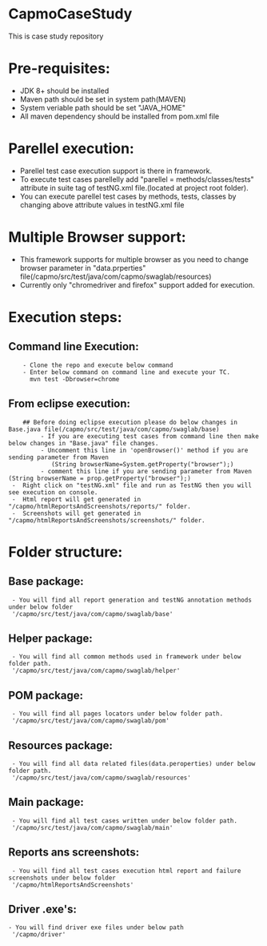 # CapmoCaseStudy
This is case study repository

# Pre-requisites:
  - JDK 8+ should be installed
  - Maven path should be set in system path(MAVEN)
  - System veriable path should be set "JAVA_HOME"
  - All maven dependency should be installed from pom.xml file
  
# Parellel execution:
  - Parellel test case execution support is there in framework.
  - To execute test cases parellelly add "parellel = methods/classes/tests" attribute in suite tag of testNG.xml file.(located at project root folder).
  - You can execute parellel test cases by methods, tests, classes by changing above attribute values in testNG.xml file

# Multiple Browser support:

  - This framework supports for multiple browser as you need to change browser parameter in "data.prperties" file(/capmo/src/test/java/com/capmo/swaglab/resources)
  - Currently only "chromedriver and firefox" support added for execution.

# Execution steps:

  ## Command line Execution:   
  		- Clone the repo and execute below command 
     	- Enter below command on command line and execute your TC.
          mvn test -Dbrowser=chrome
  

  ## From eclipse execution: 
  
  		## Before doing eclipse execution please do below changes in Base.java file(/capmo/src/test/java/com/capmo/swaglab/base)
   			 - If you are executing test cases from command line then make below changes in "Base.java" file changes.
       		 - Uncomment this line in 'openBrowser()' method if you are sending parameter from Maven 
       		 	(String browserName=System.getProperty("browser");)
        	 - comment this line if you are sending parameter from Maven (String browserName = prop.getProperty("browser");)
     -  Right click on "testNG.xml" file and run as TestNG then you will see execution on console.
     -  Html report will get generated in "/capmo/htmlReportsAndScreenshots/reports/" folder.
     -  Screenshots will get generated in "/capmo/htmlReportsAndScreenshots/screenshots/" folder.
     
# Folder structure:
  ## Base package: 
     - You will find all report generation and testNG annotation methods under below folder
     '/capmo/src/test/java/com/capmo/swaglab/base'
     
  ## Helper package: 
     - You will find all common methods used in framework under below folder path.
     '/capmo/src/test/java/com/capmo/swaglab/helper'
     
  ## POM package: 
     - You will find all pages locators under below folder path.
     '/capmo/src/test/java/com/capmo/swaglab/pom'  
     
  ## Resources package: 
     - You will find all data related files(data.peroperties) under below folder path.
     '/capmo/src/test/java/com/capmo/swaglab/resources'
     
  ## Main package: 
     - You will find all test cases written under below folder path.
     '/capmo/src/test/java/com/capmo/swaglab/main'
     
  ## Reports ans screenshots: 
     - You will find all test cases execution html report and failure screenshots under below folder
     '/capmo/htmlReportsAndScreenshots'
     
  ## Driver .exe's:
    - You will find driver exe files under below path
     '/capmo/driver' 
     
  

